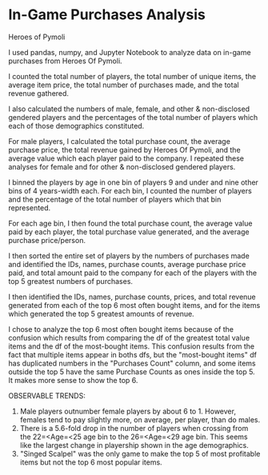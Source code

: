 # In-Game Purchases Analysis
Heroes of Pymoli

I used pandas, numpy, and Jupyter Notebook to analyze data on in-game purchases from Heroes Of Pymoli.

I counted the total number of players,
the total number of unique items, the average item price, the total number of purchases made, and the total revenue gathered.

I also calculated the numbers of male, female, and other & non-disclosed gendered players and the percentages of the total number of players which each of those demographics constituted.

For male players, I calculated the total purchase count, the average purchase price, the total revenue gained by Heroes Of Pymoli, and the average value which each player paid to the company. I repeated these analyses for female and for other & non-disclosed gendered players.

I binned the players by age in one bin of players 9 and under and nine other bins of 4 years-width each. For each bin, I counted the number of players and the percentage of the total number of players which that bin represented.

For each age bin, I then found the total purchase count, the average value paid by each player, the total purchase value generated, and the average purchase price/person.

I then sorted the entire set of players by the numbers of purchases made and identified the IDs, names, purchase counts, average purchase price paid, and total amount paid to the company for each of the players with the top 5 greatest numbers of purchases.

I then identified the IDs, names, purchase counts, prices, and total revenue generated from each of the top 6 most often bought items,
and for the items which generated the top 5 greatest amounts of revenue.



I chose to analyze the top 6 most often bought items because of the confusion which results from comparing the df of the greatest total value items and the df of the most-bought items. 
This confusion results from the fact that multiple items appear in boths dfs, but the "most-bought items" df has duplicated numbers in the "Purchases Count" column, and some items outside the top 5 have the same Purchase Counts as ones inside the top 5.
It makes more sense to show the top 6.



OBSERVABLE TRENDS:
1. Male players outnumber female players by about 6 to 1. However, females tend to pay slightly more, on average, per player, than do males.
2. There is a 5.6-fold drop in the number of players when crossing from the 22=<Age=<25 age bin to the 26=<Age=<29 age bin. This seems like the largest change in playership shown in the age demographics.
3. "Singed Scalpel" was the only game to make the top 5 of most profitable items but not the top 6 most popular items.
